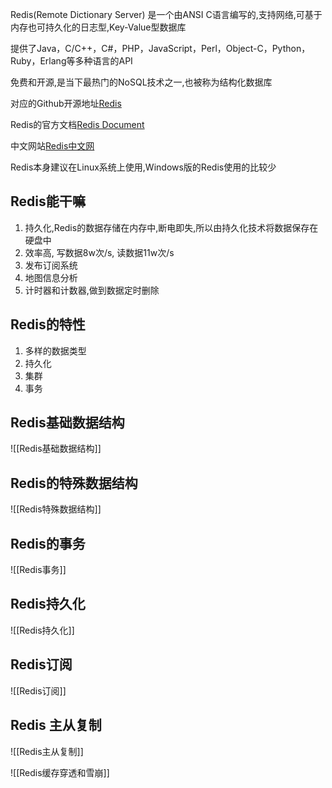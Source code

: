 Redis(Remote Dictionary Server) 是一个由ANSI C语言编写的,支持网络,可基于内存也可持久化的日志型,Key-Value型数据库

提供了Java，C/C++，C#，PHP，JavaScript，Perl，Object-C，Python，Ruby，Erlang等多种语言的API

免费和开源,是当下最热门的NoSQL技术之一,也被称为结构化数据库

对应的Github开源地址[Redis](https://github.com/redis/redis)

Redis的官方文档[Redis Document](https://redis.io/docs/latest/)

中文网站[Redis中文网](https://www.redis.net.cn/)

Redis本身建议在Linux系统上使用,Windows版的Redis使用的比较少

## Redis能干嘛

1. 持久化,Redis的数据存储在内存中,断电即失,所以由持久化技术将数据保存在硬盘中
2. 效率高,  写数据8w次/s, 读数据11w次/s
3. 发布订阅系统
4. 地图信息分析
5. 计时器和计数器,做到数据定时删除

## Redis的特性

1. 多样的数据类型
2. 持久化
3. 集群
4. 事务

## Redis基础数据结构

![[Redis基础数据结构]]

## Redis的特殊数据结构

![[Redis特殊数据结构]]


## Redis的事务

![[Redis事务]]


## Redis持久化

![[Redis持久化]]

## Redis订阅

![[Redis订阅]]


## Redis 主从复制

![[Redis主从复制]]

![[Redis缓存穿透和雪崩]]



